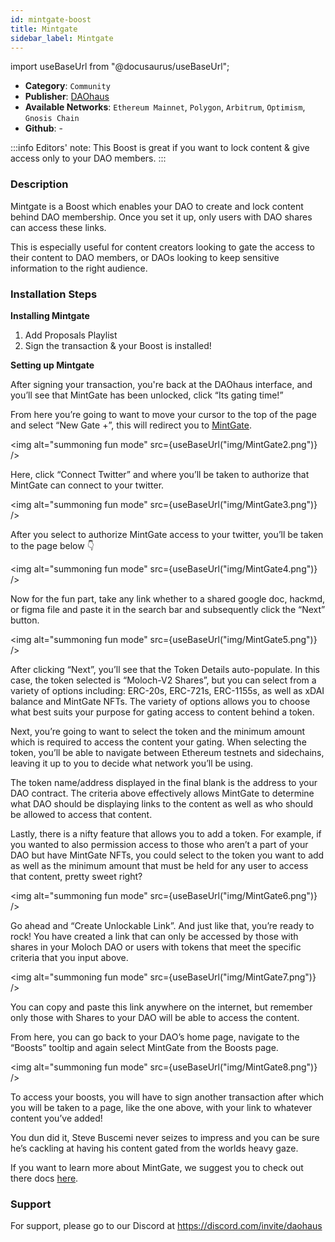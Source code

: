 ```yaml
---
id: mintgate-boost
title: Mintgate
sidebar_label: Mintgate
---
```


import useBaseUrl from "@docusaurus/useBaseUrl";


* **Category**: `Community`
* **Publisher**: [DAOhaus](https://app.daohaus.club/dao/0x64/0xef3d8c4fbb1860fceab16595db7e650cd5ad51c1)
* **Available Networks**: `Ethereum Mainnet`,  `Polygon`, `Arbitrum`, `Optimism`, `Gnosis Chain`
* **Github**: -

:::info
Editors' note: This Boost is great if you want to lock content & give access only to your DAO members. 
::: 

### Description 

Mintgate is a Boost which enables your DAO to create and lock content behind DAO membership.
Once you set it up, only users with DAO shares can access these links.

This is especially useful for content creators looking to gate the access to their content to DAO members, or DAOs looking to keep sensitive information to the right audience.

### Installation Steps 

**Installing Mintgate**
1. Add Proposals Playlist
2. Sign the transaction & your Boost is installed! 

**Setting up Mintgate**

After signing your transaction, you're back at the DAOhaus interface, and you’ll see that MintGate has been unlocked, click “Its gating time!”

From here you’re going to want to move your cursor to the top of the page and select “New Gate +”, this will redirect you to [MintGate](https://mintgate.app).

<img alt="summoning fun mode" src={useBaseUrl("img/MintGate2.png")} />

Here, click “Connect Twitter” and where you’ll be taken to authorize that MintGate can connect to your twitter.

<img alt="summoning fun mode" src={useBaseUrl("img/MintGate3.png")} />

After you  select to authorize MintGate access to your twitter, you’ll be taken to the page below 👇

<img alt="summoning fun mode" src={useBaseUrl("img/MintGate4.png")} />

Now for the fun part, take any link whether to a shared google doc, hackmd, or figma file and paste it in the search bar and subsequently click the “Next” button.  

<img alt="summoning fun mode" src={useBaseUrl("img/MintGate5.png")} />

After clicking “Next”, you’ll see that the Token Details auto-populate.  In this case, the token selected is “Moloch-V2 Shares”, but you can select from a variety of options including: ERC-20s, ERC-721s, ERC-1155s, as well as xDAI balance and MintGate NFTs.  The variety of options allows you to choose what best suits your purpose for gating access to content behind a token.  

Next, you’re going to want to select the token and the minimum amount which is required to access the content your gating.  When selecting the token, you’ll be able to navigate between Ethereum testnets and sidechains, leaving it up to you to decide what network you’ll be using.  

The token name/address displayed in the final blank is the address to your DAO contract.  The criteria above effectively allows MintGate to determine what DAO should be displaying links to the content as well as who should be allowed to access that content. 

Lastly, there is a nifty feature that allows you to add a token.  For example, if you wanted to also permission access to those who aren’t a part of your DAO but have MintGate NFTs, you could select to the token you want to add as well as the minimum amount that must be held for any user to access that content, pretty sweet right?

<img alt="summoning fun mode" src={useBaseUrl("img/MintGate6.png")} />

Go ahead and “Create Unlockable Link”. And just like that, you’re ready to rock!  You have created a link that can only be accessed by those with shares in your Moloch DAO or users with tokens that meet the specific criteria that you input above. 

<img alt="summoning fun mode" src={useBaseUrl("img/MintGate7.png")} />

You can copy and paste this link anywhere on the internet, but remember only those with Shares to your DAO will be able to access the content.

From here, you can go back to your DAO’s home page, navigate to the “Boosts” tooltip and again select MintGate from the Boosts page.

<img alt="summoning fun mode" src={useBaseUrl("img/MintGate8.png")} />

To access your boosts, you will have to sign another transaction after which you will be taken to a page, like the one above, with your link to whatever content you’ve added! 

You dun did it, Steve Buscemi never seizes to impress and you can be sure he’s cackling at having his content gated from the worlds heavy gaze.

If you want to learn more about MintGate, we suggest you to check out there docs [here](https://mintgate.gitbook.io/mintgate-docs/).


### Support 

For support, please go to our Discord at https://discord.com/invite/daohaus
